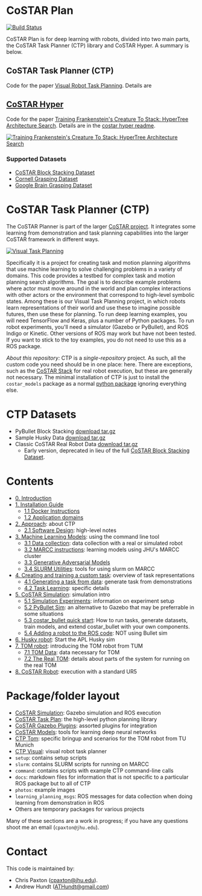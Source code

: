 # CoSTAR Plan

[![Build Status](https://travis-ci.com/cpaxton/costar_plan.svg?token=13PmLzWGjzrfxQvEyWp1&branch=master)](https://travis-ci.com/cpaxton/costar_plan)

CoSTAR Plan is for deep learning with robots, divided into two main parts, the CoSTAR Task Planner (CTP) library and CoSTAR Hyper. A summary is below.

## CoSTAR Task Planner (CTP)

Code for the paper [Visual Robot Task Planning](https://arxiv.org/abs/1804.00062).
Details are

## [CoSTAR Hyper](costar_hyper/README.md)

Code for the paper [Training Frankenstein's Creature To Stack: HyperTree Architecture Search](https://sites.google.com/view/hypertree-renas/home).
Details are in the [costar hyper readme](costar_hyper/README.md).

[![Training Frankenstein's Creature To Stack: HyperTree Architecture Search](https://img.youtube.com/vi/1MV7slHnMX0/1.jpg)](https://youtu.be/1MV7slHnMX0 "Training Frankenstein's Creature To Stack: HyperTree Architecture Search")

### Supported Datasets

  - [CoSTAR Block Stacking Dataset](sites.google.com/site/costardataset)
  - [Cornell Grasping Dataset](http://pr.cs.cornell.edu/grasping/rect_data/data.php)
  - [Google Brain Grasping Dataset](https://sites.google.com/site/brainrobotdata/home/grasping-dataset)


# CoSTAR Task Planner (CTP)


The CoSTAR Planner is part of the larger [CoSTAR project](https://github.com/cpaxton/costar_stack/). It integrates some learning from demonstration and task planning capabilities into the larger CoSTAR framework in different ways.

[![Visual Task Planning](https://img.youtube.com/vi/Rk4EDL4B7zQ/0.jpg)](https://youtu.be/Rk4EDL4B7zQ "Visual Task Planning")

Specifically it is a project for creating task and motion planning algorithms that use machine learning to solve challenging problems in a variety of domains. This code provides a testbed for complex task and motion planning search algorithms. The goal is to describe example problems where actor must move around in the world and plan complex interactions with other actors or the environment that correspond to high-level symbolic states. Among these is our Visual Task Planning project, in which robots learn representations of their world and use these to imagine possible futures, then use these for planning.
To run deep learning examples, you will need TensorFlow and Keras, plus a number of Python packages. To run robot experiments, you'll need a simulator (Gazebo or PyBullet), and ROS Indigo or Kinetic. Other versions of ROS may work but have not been tested. If you want to stick to the toy examples, you do not need to use this as a ROS package.

*About this repository:* CTP is a _single-repository_ project. As such, all the custom code you need should be in one place: here. There are exceptions, such as the [CoSTAR Stack](https://github.com/cpaxton/costar_stack/) for real robot execution, but these are generally not necessary. The minimal installation of CTP is just to install the `costar_models` package as a normal [python package](https://github.com/cpaxton/costar_plan/tree/master/costar_models/python) ignoring everything else.

# CTP Datasets

  - PyBullet Block Stacking [download tar.gz](https://github.com/cpaxton/costar_plan/releases/download/v0.6.0/simdata.tar.gz)
  - Sample Husky Data [download tar.gz](https://github.com/cpaxton/costar_plan/releases/download/v0.6.0/husky_data.tar.gz)
  - Classic CoSTAR Real Robot Data [download tar.gz](https://github.com/cpaxton/costar_plan/releases/download/v0.6.0/sample_real_ur5_robot_data.tar.gz)
     - Early version, deprecated in lieu of the full [CoSTAR Block Stacking Dataset](sites.google.com/site/costardataset).


# Contents
  - [0. Introduction](docs/introduction.md)
  - [1. Installation Guide](docs/install.md)
    - [1.1 Docker Instructions](docs/docker_instructions.md)
    - [1.2 Application domains](docs/domains.md)
  - [2. Approach](docs/approach.md): about CTP
    - [2.1 Software Design](docs/design.md): high-level notes
  - [3. Machine Learning Models](docs/learning.md): using the command line tool
    - [3.1 Data collection](docs/collect_data.md): data collection with a real or simulated robot
    - [3.2 MARCC instructions](docs/marcc.md): learning models using JHU's MARCC cluster
    - [3.3 Generative Adversarial Models](docs/learning_gan.md)
    - [3.4 SLURM Utilities](docs/slurm_utils.md): tools for using slurm on MARCC
  - [4. Creating and training a custom task](docs/task_learning.md): overview of task representations
    - [4.1 Generating a task from data](docs/generate_task_model.md): generate task from demonstrations
    - [4.2 Task Learning](docs/task_learning_experiments.md): specific details
  - [5. CoSTAR Simulation](docs/simulation.md): simulation intro
    - [5.1 Simulation Experiments](docs/simulation-experiments.md): information on experiment setup
    - [5.2 PyBullet Sim](docs/pybullet.md): an alternative to Gazebo that may be preferrable in some situations
    - [5.3 costar_bullet quick start](docs/costar_bullet.md): How to run tasks, generate datasets, train models, and extend costar_bullet with your own components.
    - [5.4 Adding a robot to the ROS code](docs/add_a_robot.md): NOT using Bullet sim
  - [6. Husky robot](docs/husky.md): Start the APL Husky sim
  - [7. TOM robot](docs/tom.md): introducing the TOM robot from TUM
    - [7.1 TOM Data](docs/tom_data.md): data necessary for TOM
    - [7.2 The Real TOM](docs/tom_real_robot.md): details about parts of the system for running on the real TOM
  - [8. CoSTAR Robot](docs/costar_real_robot.md): execution with a standard UR5

# Package/folder layout
  - [CoSTAR Simulation](costar_simulation/Readme.md): Gazebo simulation and ROS execution
  - [CoSTAR Task Plan](costar_task_plan/Readme.md): the high-level python planning library
  - [CoSTAR Gazebo Plugins](costar_gazebo_plugins/Readme.md): assorted plugins for integration
  - [CoSTAR Models](costar_models/Readme.md): tools for learning deep neural networks
  - [CTP Tom](ctp_tom/Readme.md): specific bringup and scenarios for the TOM robot from TU Munich
  - [CTP Visual](ctp_visual/Readme.md): visual robot task planner
  - `setup`: contains setup scripts
  - `slurm`: contains SLURM scripts for running on MARCC
  - `command`: contains scripts with example CTP command-line calls
  - `docs`: markdown files for information that is not specific to a particular ROS package but to all of CTP
  - `photos`: example images
  - `learning_planning_msgs`: ROS messages for data collection when doing learning from demonstration in ROS
  - Others are temporary packages for various projects

Many of these sections are a work in progress; if you have any questions shoot me an email (`cpaxton@jhu.edu`).

# Contact

This code is maintained by:

 - Chris Paxton (cpaxton@jhu.edu).
 - Andrew Hundt (ATHundt@gmail.com)

